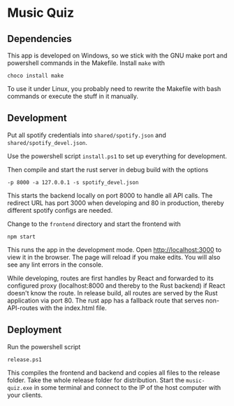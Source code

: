 # Music Quiz

## Dependencies

This app is developed on Windows, so we stick with the GNU make port and powershell commands in the Makefile. 
Install `make` with
```
choco install make
```
To use it under Linux, you probably need to rewrite the Makefile with bash commands or execute the stuff in it manually.

## Development

Put all spotify credentials into `shared/spotify.json` and `shared/spotify_devel.json`. 

Use the powershell script `install.ps1` to set up everything for development.

Then compile and start the rust server in debug build with the options
```
-p 8000 -a 127.0.0.1 -s spotify_devel.json
```
This starts the backend locally on port 8000 to handle all API calls.
The redirect URL has port 3000 when developing and 80 in production, thereby different spotify configs are needed. 

Change to the `frontend` directory and start the frontend with
```
npm start
```
This runs the app in the development mode.
Open [http://localhost:3000](http://localhost:3000) to view it in the browser.
The page will reload if you make edits.
You will also see any lint errors in the console.

While developing, routes are first handles by React and forwarded to its configured proxy (localhost:8000 and thereby
to the Rust backend) if React doesn't know the route.
In release build, all routes are served by the Rust application via port 80. 
The rust app has a fallback route that serves non-API-routes with the index.html file.

## Deployment

Run the powershell script
```
release.ps1
```
This compiles the frontend and backend and copies all files to the release folder. 
Take the whole release folder for distribution.
Start the `music-quiz.exe` in some terminal and connect to the IP of the host computer with your clients.
